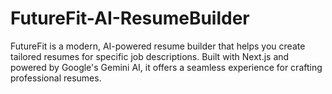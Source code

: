 # FutureFit-AI-ResumeBuilder
FutureFit is a modern, AI-powered resume builder that helps you create tailored resumes for specific job descriptions. Built with Next.js and powered by Google's Gemini AI, it offers a seamless experience for crafting professional resumes.
